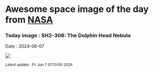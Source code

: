 
# Awesome space image of the day from [NASA](https://api.nasa.gov/)

### Today image : SH2-308: The Dolphin Head Nebula
Date : 2024-06-07

![](https://apod.nasa.gov/apod/image/2406/DolphinNebulaHOO_1024.jpg)

<small>Latest update : Fri Jun  7 07:13:00 2024</small>
        